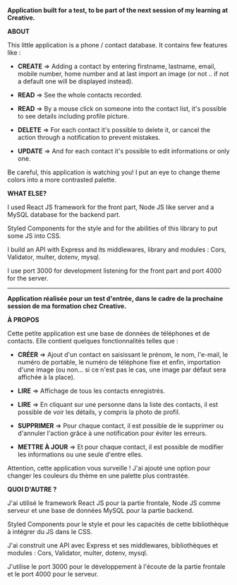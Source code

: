
**Application built for a test, to be part of the next session of my learning at Creative.**





**ABOUT**

This little application is a phone / contact database. It contains few features like :

- **CREATE** => Adding a contact by entering firstname, lastname, email, mobile number, home number and at last import an image (or not .. if not a default one will be displayed instead).

- **READ** => See the whole contacts recorded.

- **READ** => By a mouse click on someone into the contact list, it's possible to see details including profile picture.

- **DELETE** => For each contact it's possible to delete it, or cancel the action through a notification to prevent mistakes.

- **UPDATE** => And for each contact it's possible to edit informations or only one.

Be careful, this application is watching you! I put an eye to change theme colors into a more contrasted palette.





**WHAT ELSE?**

I used React JS framework for the front part, Node JS like server and a MySQL database for the backend part.

Styled Components for the style and for the abilities of this library to put some JS into CSS.

I build an API with Express and its middlewares, library and modules : Cors, Validator, multer, dotenv, mysql.

I use port 3000 for development listening for the front part and port 4000 for the server.


*******************************************************************************************




**Application réalisée pour un test d'entrée, dans le cadre de la prochaine session de ma formation chez Creative.**

**À PROPOS**

Cette petite application est une base de données de téléphones et de contacts. Elle contient quelques fonctionnalités telles que :

- **CRÉER** => Ajout d'un contact en saisissant le prénom, le nom, l'e-mail, le numéro de portable, le numéro de téléphone fixe et enfin, importation d'une image (ou non... si ce n'est pas le cas, une image par défaut sera affichée à la place).

- **LIRE** => Affichage de tous les contacts enregistrés.

- **LIRE** => En cliquant sur une personne dans la liste des contacts, il est possible de voir les détails, y compris la photo de profil.

- **SUPPRIMER** => Pour chaque contact, il est possible de le supprimer ou d'annuler l'action grâce à une notification pour éviter les erreurs.

- **METTRE À JOUR** => Et pour chaque contact, il est possible de modifier les informations ou une seule d'entre elles.

Attention, cette application vous surveille ! J'ai ajouté une option pour changer les couleurs du thème en une palette plus contrastée.

**QUOI D'AUTRE ?**

J'ai utilisé le framework React JS pour la partie frontale, Node JS comme serveur et une base de données MySQL pour la partie backend.

Styled Components pour le style et pour les capacités de cette bibliothèque à intégrer du JS dans le CSS.

J'ai construit une API avec Express et ses middlewares, bibliothèques et modules : Cors, Validator, multer, dotenv, mysql.

J'utilise le port 3000 pour le développement à l'écoute de la partie frontale et le port 4000 pour le serveur.